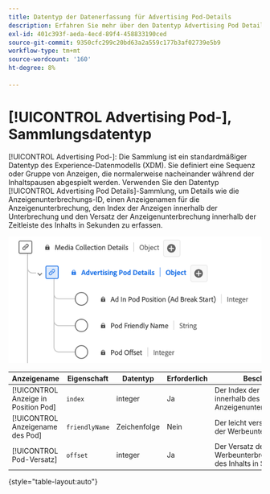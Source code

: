 ```yaml
---
title: Datentyp der Datenerfassung für Advertising Pod-Details
description: Erfahren Sie mehr über den Datentyp Advertising Pod Details Collection Experience Data Model (XDM).
exl-id: 401c393f-aeda-4ecd-89f4-458833190ced
source-git-commit: 9350cfc299c20bd63a2a559c177b3af02739e5b9
workflow-type: tm+mt
source-wordcount: '160'
ht-degree: 8%

---
```


# [!UICONTROL Advertising Pod-], Sammlungsdatentyp

[!UICONTROL Advertising Pod-]: Die Sammlung ist ein standardmäßiger Datentyp des Experience-Datenmodells (XDM). Sie definiert eine Sequenz oder Gruppe von Anzeigen, die normalerweise nacheinander während der Inhaltspausen abgespielt werden. Verwenden Sie den Datentyp [!UICONTROL Advertising Pod Details]-Sammlung, um Details wie die Anzeigenunterbrechungs-ID, einen Anzeigenamen für die Anzeigenunterbrechung, den Index der Anzeigen innerhalb der Unterbrechung und den Versatz der Anzeigenunterbrechung innerhalb der Zeitleiste des Inhalts in Sekunden zu erfassen.

![Abbildung des Datentyps für die Datenerfassung von Advertising Pod-Details.](../images/data-types/advertising-pod-details-collection.png)

| Anzeigename | Eigenschaft | Datentyp | Erforderlich | Beschreibung |
|-----------------------------------------|-----------------|-----------|----------|---------------------------------------------------------|
| [!UICONTROL Anzeige in Position Pod] | `index` | integer | Ja | Der Index der Anzeige innerhalb des übergeordneten Anzeigenunterbrechungsstarts. |
| [!UICONTROL Anzeigename des Pod] | `friendlyName` | Zeichenfolge | Nein | Der leicht verständliche Name der Werbeunterbrechung. |
| [!UICONTROL Pod-Versatz] | `offset` | integer | Ja | Der Versatz der Werbeunterbrechung innerhalb des Inhalts in Sekunden. |

{style="table-layout:auto"}
